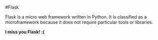 #Flask
Flask is a micro web framework written in Python. It is classified as a microframework because it does not require particular tools or libraries.
**I miss you Flask! :(**